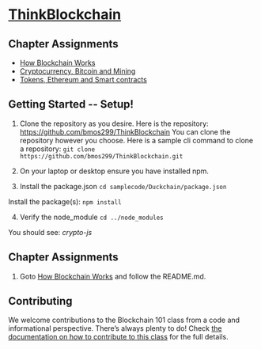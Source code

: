 # [ThinkBlockchain](https://www.amazon.com/Think-Blockchain-students-blockchains-evolution/dp/1667855573)

## Chapter Assignments     


- [How Blockchain Works](https://github.com/bmos299/ThinkBlockchain/tree/main/How%20Blockchain%20Works)
- [Cryptocurrency, Bitcoin and Mining](https://github.com/bmos299/ThinkBlockchain/tree/main/Cryptocurrency%2C%20Bitcoin%20and%20Mining)
- [Tokens, Ethereum and Smart contracts](https://github.com/bmos299/Blockchain101/tree/main/Tokens%2C%20Ethereum%20and%20Smart%20Contracts)
 
## Getting Started -- Setup!

1.  Clone the repository as you desire.  Here is the repository: https://github.com/bmos299/ThinkBlockchain
You can clone the repository however you choose.  Here is a sample cli command to clone a repository:
`git clone https://github.com/bmos299/ThinkBlockchain.git`

2.  On your laptop or desktop ensure you have installed npm.  

3.  Install the package.json
`cd samplecode/Duckchain/package.json`

Install the package(s):
`npm install`

4.  Verify the node_module
`cd ../node_modules`

You should see: *crypto-js*

## Chapter Assignments
1.  Goto [How Blockchain Works](https://github.com/bmos299/ThinkBlockchain/tree/main/How%20Blockchain%20Works) and follow the README.md.
 
## Contributing

We welcome contributions to the Blockchain 101 class from a code and informational perspective.
There’s always plenty to do! Check [the documentation on how to contribute to this class](http://yahoo.com)
for the full details.
